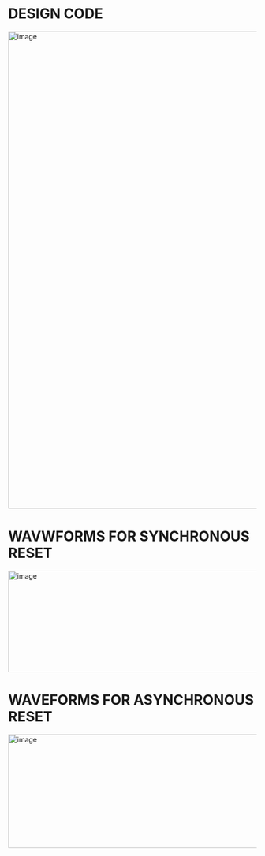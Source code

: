 
# DESIGN CODE

<img width="1917" height="969" alt="image" src="https://github.com/user-attachments/assets/18d1f9f4-87ea-4ce3-b0db-ff842b5ce93a" />

# WAVWFORMS FOR SYNCHRONOUS RESET

<img width="1914" height="206" alt="image" src="https://github.com/user-attachments/assets/645cafae-5f47-4d5b-93a7-60cf483c19f5" />

# WAVEFORMS FOR ASYNCHRONOUS RESET

<img width="1902" height="231" alt="image" src="https://github.com/user-attachments/assets/5b2a12ef-0b07-4040-81ce-962a4087bbcd" />
